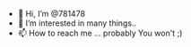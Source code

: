 - 👋 Hi, I’m @781478
- 👀 I’m interested in many things..
- 📫 How to reach me ... probably You won't ;)

<!---
781478/781478 is a ✨ special ✨ repository because its `README.md` (this file) appears on your GitHub profile.
You can click the Preview link to take a look at your changes.
--->
